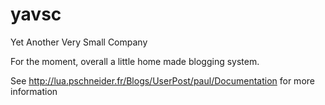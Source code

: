 yavsc
=====

Yet Another Very Small Company

For the moment, overall a little home made blogging system.

See <http://lua.pschneider.fr/Blogs/UserPost/paul/Documentation> for more information

